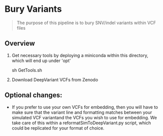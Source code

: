 # Bury Variants

> The purpose of this pipeline is to bury SNV/indel variants within VCF files

## Overview

1. Get necessary tools by deploying a miniconda within this directory, which will end up under 'opt'

	sh GetTools.sh

2. Download DeepVariant VCFs from Zenodo




## Optional changes:

+ If you prefer to use your own VCFs for embedding, then you will have to make sure that the variant line and formatting matches between your simulated VCF variantand the VCFs you wish to use for embedding. We take care of this within a reformatSimToDeepVariant.py script, which could be replicated for your format of choice.




